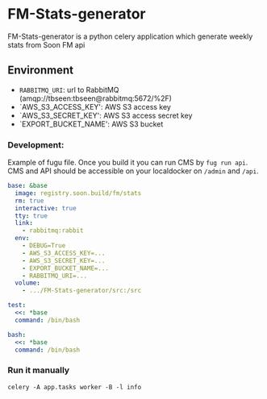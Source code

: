# FM-Stats-generator

FM-Stats-generator is a python celery application which generate weekly stats from
Soon FM api

## Environment

- `RABBITMQ_URI`: url to RabbitMQ (amqp://tbseen:tbseen@rabbitmq:5672/%2F)
- `AWS_S3_ACCESS_KEY': AWS S3 access key
- `AWS_S3_SECRET_KEY': AWS S3 access secret key
- `EXPORT_BUCKET_NAME': AWS S3 bucket


### Development:

Example of fugu file. Once you build it you can run CMS by `fug run api`. CMS and API
should be accessible on your localdocker on `/admin` and `/api`.

``` yaml
base: &base
  image: registry.soon.build/fm/stats
  rm: true
  interactive: true
  tty: true
  link:
    - rabbitmq:rabbit
  env:
    - DEBUG=True
    - AWS_S3_ACCESS_KEY=...
    - AWS_S3_SECRET_KEY=...
    - EXPORT_BUCKET_NAME=...
    - RABBITMQ_URI=...
  volume:
    - .../FM-Stats-generator/src:/src

test:
  <<: *base
  command: /bin/bash

bash:
  <<: *base
  command: /bin/bash

```

### Run it manually

```
celery -A app.tasks worker -B -l info
```
